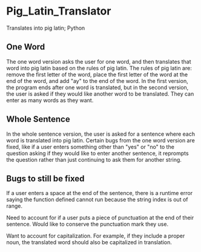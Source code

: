 # Pig_Latin_Translator
Translates into pig latin; Python

## One Word
The one word version asks the user for one word, and then translates that word into pig latin based on the rules of pig latin. The rules of pig latin are: remove the first letter of the word, place the first letter of the word at the end of the word, and add "ay" to the end of the word. In the first version, the program ends after one word is translated, but in the second version, the user is asked if they would like another word to be translated. They can enter as many words as they want.

## Whole Sentence
In the whole sentence version, the user is asked for a sentence where each word is translated into pig latin. Certain bugs from the one word version are fixed, like if a user enters something other than "yes" or "no" to the question asking if they would like to enter another sentence, it reprompts the question rather than just continuing to ask them for another string. 

## Bugs to still be fixed
If a user enters a space at the end of the sentence, there is a runtime error saying the function defined cannot run because the string index is out of range.

Need to account for if a user puts a piece of punctuation at the end of their sentence. Would like to conserve the punctuation mark they use.

Want to account for capitalization. For example, if they include a proper noun, the translated word should also be capitalized in translation.
